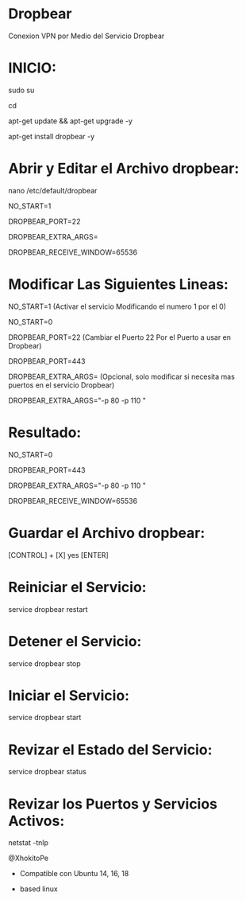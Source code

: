 # Dropbear

Conexion VPN por Medio del Servicio Dropbear

# INICIO:

sudo su

cd

apt-get update && apt-get upgrade -y

apt-get install dropbear -y


# Abrir y Editar el Archivo dropbear:

nano /etc/default/dropbear


NO_START=1

DROPBEAR_PORT=22

DROPBEAR_EXTRA_ARGS=

DROPBEAR_RECEIVE_WINDOW=65536



# Modificar Las Siguientes Lineas:

NO_START=1 (Activar el servicio Modificando el numero 1 por el 0)

NO_START=0



DROPBEAR_PORT=22 (Cambiar el Puerto 22 Por el Puerto a usar en Dropbear)

DROPBEAR_PORT=443



DROPBEAR_EXTRA_ARGS= (Opcional, solo modificar si necesita mas puertos en el servicio Dropbear)

DROPBEAR_EXTRA_ARGS="-p 80 -p 110 "


# Resultado:

NO_START=0

DROPBEAR_PORT=443

DROPBEAR_EXTRA_ARGS="-p 80 -p 110 "

DROPBEAR_RECEIVE_WINDOW=65536


# Guardar el Archivo dropbear:

[CONTROL] + [X]
yes
[ENTER]

# Reiniciar el Servicio:

service dropbear restart

# Detener el Servicio:

service dropbear stop

# Iniciar el Servicio:

service dropbear start

# Revizar el Estado del Servicio:

service dropbear status



# Revizar los Puertos y Servicios Activos:

netstat -tnlp


@XhokitoPe


* Compatible con Ubuntu 14, 16, 18

* based linux



